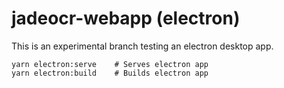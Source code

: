 # jadeocr-webapp (electron)

This is an experimental branch testing an electron desktop app.

```
yarn electron:serve    # Serves electron app
yarn electron:build    # Builds electron app
```
